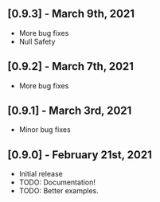 ## [0.9.3] - March 9th, 2021

* More bug fixes
* Null Safety


## [0.9.2] - March 7th, 2021

* More bug fixes


## [0.9.1] - March 3rd, 2021

* Minor bug fixes


## [0.9.0] - February 21st, 2021

* Initial release
* TODO: Documentation!
* TODO: Better examples.
